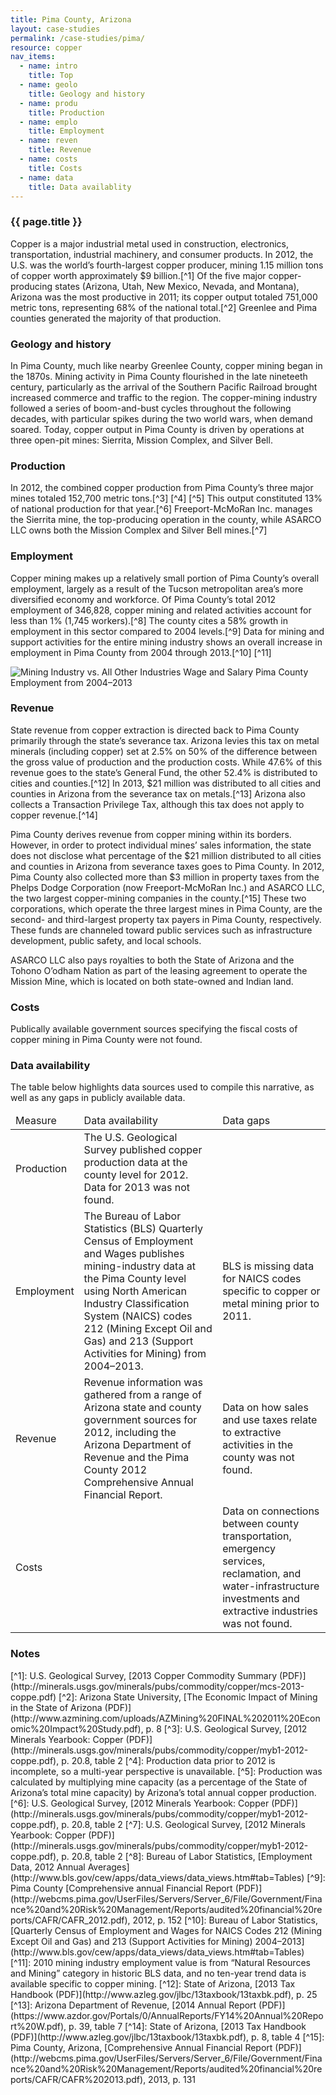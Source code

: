 ```yaml
---
title: Pima County, Arizona
layout: case-studies
permalink: /case-studies/pima/
resource: copper
nav_items:
  - name: intro
    title: Top
  - name: geolo
    title: Geology and history
  - name: produ
    title: Production
  - name: emplo
    title: Employment
  - name: reven
    title: Revenue
  - name: costs
    title: Costs
  - name: data
    title: Data availablity
---
```


<h3><a name="intro" class="case_studies_content-heading js-cs_section">{{ page.title }}</a></h3>

Copper is a major industrial metal used in construction, electronics, transportation, industrial machinery, and consumer products. In 2012, the U.S. was the world’s fourth-largest copper producer, mining 1.15 million tons of copper worth approximately $9 billion.[^1] Of the five major copper-producing states (Arizona, Utah, New Mexico, Nevada, and Montana), Arizona was the most productive in 2011; its copper output totaled 751,000 metric tons, representing 68% of the national total.[^2] Greenlee and Pima counties generated the majority of that production.

<h3><a name="geolo" class="case_studies_content-heading js-cs_section">Geology and history</a></h3>

In Pima County, much like nearby Greenlee County, copper mining began in the 1870s. Mining activity in Pima County flourished in the late nineteeth century, particularly as the arrival of the Southern Pacific Railroad brought increased commerce and traffic to the region. The copper-mining industry followed a series of boom-and-bust cycles throughout the following decades, with particular spikes during the two world wars, when demand soared. Today, copper output in Pima County is driven by operations at three open-pit mines: Sierrita, Mission Complex, and Silver Bell.

<h3><a name="produ" class="case_studies_content-heading js-cs_section">Production</a></h3>

In 2012, the combined copper production from Pima County’s three major mines totaled 152,700 metric tons.[^3] [^4] [^5] This output constituted 13% of national production for that year.[^6] Freeport-McMoRan Inc. manages the Sierrita mine, the top-producing operation in the county, while ASARCO LLC owns both the Mission Complex and Silver Bell mines.[^7]

<h3><a name="emplo" class="case_studies_content-heading js-cs_section">Employment</a></h3>

Copper mining makes up a relatively small portion of Pima County’s overall employment, largely as a result of the Tucson metropolitan area’s more diversified economy and workforce. Of Pima County’s total 2012 employment of 346,828, copper mining and related activities account for less than 1% (1,745 workers).[^8] The county cites a 58% growth in employment in this sector compared to 2004 levels.[^9] Data for mining and support activities for the entire mining industry shows an overall increase in employment in Pima County from 2004 through 2013.[^10] [^11]

<img src="{{ site.baseurl }}/img/counties/az-wage.png" alt="Mining Industry vs. All Other Industries Wage and Salary Pima County Employment from 2004–2013" class="case_studies_content-graph">

<h3><a name="reven" class="case_studies_content-heading js-cs_section">Revenue</a></h3>

State revenue from copper extraction is directed back to Pima County primarily through the state’s severance tax. Arizona levies this tax on metal minerals (including copper) set at 2.5% on 50% of the difference between the gross value of production and the production costs. While 47.6% of this revenue goes to the state’s General Fund, the other 52.4% is distributed to cities and counties.[^12] In 2013, $21 million was distributed to all cities and counties in Arizona from the severance tax on metals.[^13] Arizona also collects a Transaction Privilege Tax, although this tax does not apply to copper revenue.[^14]

Pima County derives revenue from copper mining within its borders. However, in order to protect individual mines’ sales information, the state does not disclose what percentage of the $21 million distributed to all cities and counties in Arizona from severance taxes goes to Pima County. In 2012, Pima County also collected more than $3 million in property taxes from the Phelps Dodge Corporation (now Freeport-McMoRan Inc.) and ASARCO LLC, the two largest copper-mining companies in the county.[^15] These two corporations, which operate the three largest mines in Pima County, are the second- and third-largest property tax payers in Pima County, respectively. These funds are channeled toward public services such as infrastructure development, public safety, and local schools.

ASARCO LLC also pays royalties to both the State of Arizona and the Tohono O’odham Nation as part of the leasing agreement to operate the Mission Mine, which is located on both state-owned and Indian land.

<h3><a name="costs" class="case_studies_content-heading js-cs_section">Costs</a></h3>

Publically available government sources specifying the fiscal costs of copper mining in Pima County were not found.

<h3><a name="data" class="case_studies_content-heading js-cs_section">Data availability</a></h3>

The table below highlights data sources used to compile this narrative, as well as any gaps in publicly available data.

<table>
  <thead>
    <tr>
      <td>Measure</td>
      <td>Data availability</td>
      <td>Data gaps</td>
    </tr>
  </thead>
  <tbody>
    <tr>
      <td>Production</td>
      <td>The U.S. Geological Survey published copper production data at the county level for 2012. Data for 2013 was not found.</td>
      <td></td>
    </tr>
    <tr>
      <td>Employment</td>
      <td>The Bureau of Labor Statistics (BLS) Quarterly Census of Employment and Wages publishes mining-industry data at the Pima County level using North American Industry Classification System (NAICS) codes 212 (Mining Except Oil and Gas) and 213 (Support Activities for Mining) from 2004–2013.</td>
      <td>BLS is missing data for NAICS codes specific to copper or metal mining prior to 2011.</td>
    </tr>
    <tr>
      <td>Revenue</td>
      <td>Revenue information was gathered from a range of Arizona state and county government sources for 2012, including the Arizona Department of Revenue and the Pima County 2012 Comprehensive Annual Financial Report.</td>
      <td>Data on how sales and use taxes relate to extractive activities in the county was not found.</td>
    </tr>
    <tr>
      <td>Costs</td>
      <td></td>
      <td>Data on connections between county transportation, emergency services, reclamation, and water-infrastructure investments and extractive industries was not found.</td>
    </tr>
  </tbody>
</table>

<h3 class="case_studies_content-heading">Notes</h3>
[^1]:  U.S. Geological Survey, [2013 Copper Commodity Summary (PDF)](http://minerals.usgs.gov/minerals/pubs/commodity/copper/mcs-2013-coppe.pdf)
[^2]: Arizona State University, [The Economic Impact of Mining in the State of Arizona (PDF)](http://www.azmining.com/uploads/AZMining%20FINAL%202011%20Economic%20Impact%20Study.pdf), p. 8
[^3]: U.S. Geological Survey, [2012 Minerals Yearbook: Copper (PDF)](http://minerals.usgs.gov/minerals/pubs/commodity/copper/myb1-2012-coppe.pdf), p. 20.8, table 2
[^4]: Production data prior to 2012 is incomplete, so a multi-year perspective is unavailable.
[^5]: Production was calculated by multiplying mine capacity (as a percentage of the State of Arizona’s total mine capacity) by Arizona’s total annual copper production.
[^6]: U.S. Geological Survey, [2012 Minerals Yearbook: Copper (PDF)](http://minerals.usgs.gov/minerals/pubs/commodity/copper/myb1-2012-coppe.pdf), p. 20.8, table 2
[^7]: U.S. Geological Survey, [2012 Minerals Yearbook: Copper (PDF)](http://minerals.usgs.gov/minerals/pubs/commodity/copper/myb1-2012-coppe.pdf), p. 20.8, table 2
[^8]: Bureau of Labor Statistics, [Employment Data, 2012 Annual Averages](http://www.bls.gov/cew/apps/data_views/data_views.htm#tab=Tables)
[^9]: Pima County [Comprehensive annual Financial Report (PDF)](http://webcms.pima.gov/UserFiles/Servers/Server_6/File/Government/Finance%20and%20Risk%20Management/Reports/audited%20financial%20reports/CAFR/CAFR_2012.pdf), 2012, p. 152
[^10]: Bureau of Labor Statistics, [Quarterly Census of Employment and Wages for NAICS Codes 212 (Mining Except Oil and Gas) and 213 (Support Activities for Mining) 2004–2013](http://www.bls.gov/cew/apps/data_views/data_views.htm#tab=Tables)
[^11]: 2010 mining industry employment value is from “Natural Resources and Mining” category in historic BLS data, and no ten-year trend data is available specific to copper mining.
[^12]: State of Arizona, [2013 Tax Handbook (PDF)](http://www.azleg.gov/jlbc/13taxbook/13taxbk.pdf), p. 25
[^13]: Arizona Department of Revenue, [2014 Annual Report (PDF)](https://www.azdor.gov/Portals/0/AnnualReports/FY14%20Annual%20Report%20W.pdf), p. 39, table 7
[^14]: State of Arizona, [2013 Tax Handbook (PDF)](http://www.azleg.gov/jlbc/13taxbook/13taxbk.pdf), p. 8, table 4
[^15]: Pima County, Arizona, [Comprehensive Annual Financial Report (PDF)](http://webcms.pima.gov/UserFiles/Servers/Server_6/File/Government/Finance%20and%20Risk%20Management/Reports/audited%20financial%20reports/CAFR/CAFR%202013.pdf), 2013, p. 131
